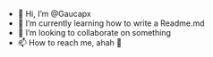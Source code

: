 - 👋 Hi, I’m @Gaucapx
- 🌱 I’m currently learning how to write a Readme.md
- 💞️ I’m looking to collaborate on something
- 📫 How to reach me, ahah 🤫

<!---
Gaucapx/Gaucapx is a ✨ special ✨ repository because its `README.md` (this file) appears on your GitHub profile.
You can click the Preview link to take a look at your changes.
--->
